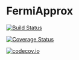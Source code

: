 # FermiApprox

[![Build Status](https://travis-ci.org/ettersi/FermiApprox.jl.svg?branch=master)](https://travis-ci.org/ettersi/FermiApprox.jl)

[![Coverage Status](https://coveralls.io/repos/ettersi/FermiApprox.jl/badge.svg?branch=master&service=github)](https://coveralls.io/github/ettersi/FermiApprox.jl?branch=master)

[![codecov.io](http://codecov.io/github/ettersi/FermiApprox.jl/coverage.svg?branch=master)](http://codecov.io/github/ettersi/FermiApprox.jl?branch=master)
